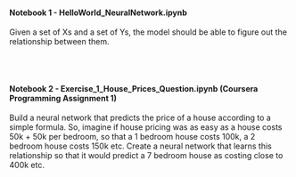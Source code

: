 <h4> Notebook 1 - HelloWorld_NeuralNetwork.ipynb </h4>
Given a set of Xs and a set of Ys, the model should be able to figure out the relationship between them.

<br><br>


<h4> Notebook 2 - Exercise_1_House_Prices_Question.ipynb (Coursera Programming Assignment 1) </h4>
Build a neural network that predicts the price of a house according to a simple formula.
So, imagine if house pricing was as easy as a house costs 50k + 50k per bedroom, so that a 1 bedroom house costs 100k, a 2 bedroom house costs 150k etc.
Create a neural network that learns this relationship so that it would predict a 7 bedroom house as costing close to 400k etc.
